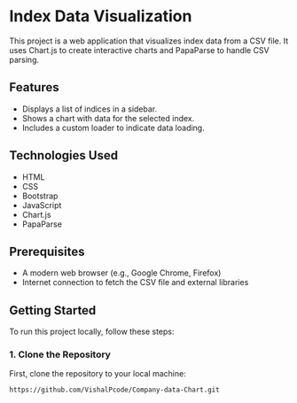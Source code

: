 # Index Data Visualization

This project is a web application that visualizes index data from a CSV file.
It uses Chart.js to create interactive charts and PapaParse to handle CSV parsing.

## Features
- Displays a list of indices in a sidebar.
- Shows a chart with data for the selected index.
- Includes a custom loader to indicate data loading.

## Technologies Used
- HTML
- CSS
- Bootstrap
- JavaScript
- Chart.js
- PapaParse

## Prerequisites
- A modern web browser (e.g., Google Chrome, Firefox)
- Internet connection to fetch the CSV file and external libraries

## Getting Started

To run this project locally, follow these steps:

### 1. Clone the Repository

First, clone the repository to your local machine:

```bash
https://github.com/VishalPcode/Company-data-Chart.git

